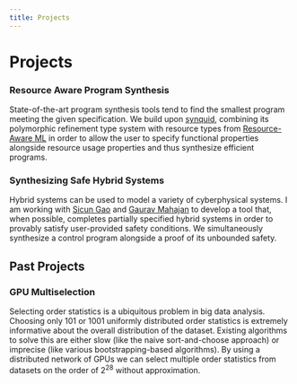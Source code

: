 ```yaml
---
title: Projects
---
```

# Projects


### Resource Aware Program Synthesis
State-of-the-art program synthesis tools tend to find the smallest program
meeting the given specification. We build upon
[synquid](https://bitbucket.org/nadiapolikarpova/synquid), combining its
polymorphic refinement type system with resource types from [Resource-Aware
ML](https://raml.co) in order to allow the user to specify functional properties
alongside resource usage properties and thus synthesize efficient programs.

### Synthesizing Safe Hybrid Systems
Hybrid systems can be used to model a variety of cyberphysical systems. I am
working with [Sicun Gao](https://scungao.github.io/) and [Gaurav
Mahajan](http://cseweb.ucsd.edu/~gmahajan/) to develop a tool that, when
possible, completes partially specified hybrid systems in order to provably satisfy user-provided
safety conditions. We simultaneously synthesize a control program alongside a proof of its unbounded safety.

## Past Projects

### GPU Multiselection
Selecting order statistics is a ubiquitous problem in big data analysis. Choosing only 101 or 1001 uniformly distributed order statistics is extremely informative about the overall distribution of the dataset. Existing algorithms to solve this are either slow (like the naive sort-and-choose approach) or imprecise (like various bootstrapping-based algorithms). By using a distributed network of GPUs we can select multiple order statistics from datasets on the order of 2<sup>28</sup> without approximation.
